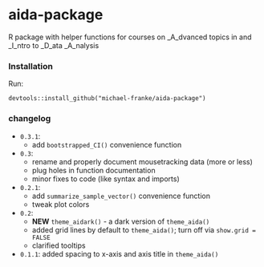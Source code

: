 # aida-package
R package with helper functions for courses on _A_dvanced topics in and _I_ntro to _D_ata _A_nalysis

### Installation

Run:

```
devtools::install_github("michael-franke/aida-package")
```

### changelog

- `0.3.1`: 
    - add `bootstrapped_CI()` convenience function
- `0.3`: 
    - rename and properly document mousetracking data (more or less)
    - plug holes in function documentation
    - minor fixes to code (like syntax and imports)
- `0.2.1`: 
    - add `summarize_sample_vector()` convenience function
    - tweak plot colors
- `0.2`:  
    - **NEW** `theme_aidark()` - a dark version of `theme_aida()`  
    - added grid lines by default to `theme_aida()`; turn off via `show.grid = FALSE`  
    - clarified tooltips  
- `0.1.1`: added spacing to x-axis and axis title in `theme_aida()`  